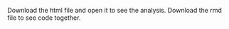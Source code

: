 Download the html file and open it to see the analysis.
Download the rmd file to see code together.
